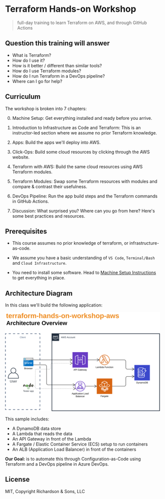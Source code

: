 Terraform Hands-on Workshop
===========================

> full-day training to learn Terraform on AWS, and through GitHub Actions


Question this training will answer
----------------------------------

- What is Terraform?
- How do I use it?
- How is it better / different than similar tools?
- How do I use Terraform modules?
- How do I run Terraform in a DevOps pipeline?
- Where can I go for help?


Curriculum
----------

The workshop is broken into 7 chapters:

0. Machine Setup:  Get everything installed and ready before you arrive.

1. Introduction to Infrastructure as Code and Terraform:  This is an instructor-led section where we assume no prior Terraform knowledge.

2. Apps:  Build the apps we'll deploy into AWS.

3. Click-Ops:  Build some cloud resources by clicking through the AWS website.

4. Terraform with AWS:  Build the same cloud resources using AWS Terraform modules.

5. Terraform Modules:  Swap some Terraform resources with modules and compare & contrast their usefulness.

6. DevOps Pipeline:  Run the app build steps and the Terraform commands in GitHub Actions.

7. Discussion:  What surprised you?  Where can you go from here?  Here's some best practices and resources.


Prerequisites
-------------

- This course assumes no prior knowledge of terraform, or infrastructure-as-code.

- We assume you have a basic understanding of `VS Code`, `Terminal/Bash` and `Cloud Infrastructure`.

- You need to install some software.  Head to [Machine Setup Instructions](/00-Machine-Setup/README.md) to get everything in place.


Architecture Diagram
--------------------

In this class we'll build the following application:

![Workshop Architecture](./architecture.svg)

This sample includes:

- A DynamoDB data store
- A Lambda that reads the data
- An API Gateway in front of the Lambda
- A Fargate / Elastic Container Service (ECS) setup to run containers
- An ALB (Application Load Balancer) in front of the containers

**Our Goal:** is to automate this through Configuration-as-Code using Terraform and a DevOps pipeline in Azure DevOps.


License
-------

MIT, Copyright Richardson & Sons, LLC
